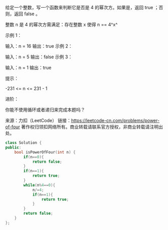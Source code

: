 给定一个整数，写一个函数来判断它是否是 4 的幂次方。如果是，返回 true ；否则，返回 false 。

整数 n 是 4 的幂次方需满足：存在整数 x 使得 n == 4^x^



示例 1：

输入：n = 16
输出：true
示例 2：

输入：n = 5
输出：false
示例 3：

输入：n = 1
输出：true


提示：

-231 <= n <= 231 - 1


进阶：

你能不使用循环或者递归来完成本题吗？

来源：力扣（LeetCode）
链接：https://leetcode-cn.com/problems/power-of-four
著作权归领扣网络所有。商业转载请联系官方授权，非商业转载请注明出处。

```cpp
class Solution {
public:
    bool isPowerOfFour(int n) {
        if(n==0){
            return false;
        }
        if(n==1){
            return true;
        }
        while(n%4==0){
            n/=4;
            if(n==1){
                return true;
            }
        }
        return false;
    }
};
```

